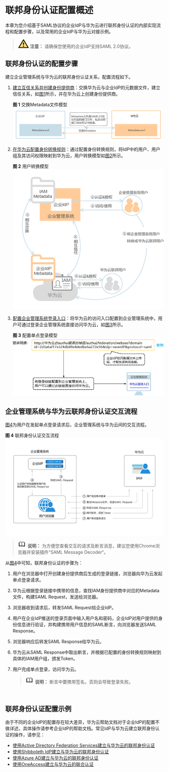 # 联邦身份认证配置概述<a name="iam_08_0002"></a>

本章为您介绍基于SAML协议的企业IdP与华为云进行联邦身份认证的内部实现流程和配置步骤，以及常用的企业IdP与华为云对接示例。

>![](public_sys-resources/icon-caution.gif) **注意：** 
>请确保您使用的企业IdP支持SAML 2.0协议。

## 联邦身份认证的配置步骤<a name="zh-cn_topic_0175818705_section265513151533"></a>

建立企业管理系统与华为云的联邦身份认证关系，配置流程如下。

1.  [建立互信关系并创建身份提供商](步骤1-创建身份提供商.md)：交换华为云与企业IdP的元数据文件，建立信任关系，如[图1](#zh-cn_topic_0175818705_fig2351151775810)所示，并在华为云上创建身份提供商。

    **图 1**  交换Metadata文件模型<a name="zh-cn_topic_0175818705_fig2351151775810"></a>  
    ![](figures/交换Metadata文件模型.png "交换Metadata文件模型")

2.  [在华为云配置身份转换规则](步骤2-配置身份转换规则.md)：通过配置身份转换规则，将IdP中的用户、用户组及其访问权限映射到华为云，用户转换模型如[图2](#zh-cn_topic_0175818705_fig43579668151728)所示。

    **图 2**  用户转换模型<a name="zh-cn_topic_0175818705_fig43579668151728"></a>  
    ![](figures/用户转换模型.png "用户转换模型")

3.  [配置企业管理系统登录入口](（可选）步骤4-配置企业管理系统登录入口.md)：将华为云的访问入口配置到企业管理系统中，用户可通过登录企业管理系统直接访问华为云，如[图3](#fig1692019577351)所示。

    **图 3**  配置单点登录模型<a name="fig1692019577351"></a>  
    ![](figures/配置单点登录模型.png "配置单点登录模型")


## 企业管理系统与华为云联邦身份认证交互流程<a name="zh-cn_topic_0175818705_section7468191134310"></a>

[图4](#zh-cn_topic_0175818705_fig9855184174610)为用户在发起单点登录请求后，企业管理系统与华为云间的交互流程。

**图 4**  联邦身份认证交互流程<a name="zh-cn_topic_0175818705_fig9855184174610"></a>  
![](figures/联邦身份认证交互流程.jpg "联邦身份认证交互流程")

>![](public_sys-resources/icon-note.gif) **说明：** 
>为方便您查看交互的请求及断言消息，建议您使用Chrome浏览器并安装插件“SAML Message Decoder“。

从[图4](#zh-cn_topic_0175818705_fig9855184174610)中可知，联邦身份认证的步骤为：

1.  用户在浏览器中打开创建身份提供商后生成的登录链接，浏览器向华为云发起单点登录请求。
2.  华为云根据登录链接中携带的信息，查找IAM身份提供商中对应的Metadata文件，构建SAML Request，发送给浏览器。
3.  浏览器收到请求后，转发SAML Request给企业IdP。
4.  用户在企业IdP推送的登录页面中输入用户名和密码，企业IdP对用户提供的身份信息进行验证，并构建携带用户信息的SAML断言，向浏览器发送SAML Response。
5.  浏览器响应后转发SAML Response给华为云。
6.  华为云从SAML Response中取出断言，并根据已配置的身份转换规则映射到具体的IAM用户组，颁发Token。
7.  用户完成单点登录，访问华为云。

    >![](public_sys-resources/icon-note.gif) **说明：** 
    >断言中要携带签名，否则会导致登录失败。


  

## 联邦身份认证配置示例<a name="zh-cn_topic_0175818705_section620453919417"></a>

由于不同的企业IdP的配置存在较大差异，华为云帮助文档对于企业IdP的配置不做详述，具体操作请参考企业IdP的帮助文档。常见IdP与华为云建立联邦身份认证的操作，请参见：

-   [使用Active Directory Federation Services建立与华为云的联邦身份认证](https://bbs.huaweicloud.com/blogs/107907)
-   [使用Shibboleth IdP建立与华为云的联邦身份认证](https://bbs.huaweicloud.com/blogs/114248)
-   [使用Azure AD建立与华为云的联邦身份认证](https://bbs.huaweicloud.com/blogs/212731)
-   [使用OneAccess建立与华为云的联合认证](https://bbs.huaweicloud.com/blogs/266721)

